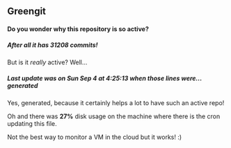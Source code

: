 ## Greengit

#### Do you wonder why this repository is so active?

##### After all it has 31208 commits!

But is it *really* active? Well...

##### Last update was on Sun Sep 4 at 4:25:13 when those lines were... generated

Yes, generated, because it certainly helps a lot to have such an active repo!

Oh and there was **27%** disk usage on the machine
where there is the cron updating this file.

Not the best way to monitor a VM in the cloud but it works! :)
